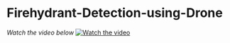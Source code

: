 # Firehydrant-Detection-using-Drone
_Watch the video below_
[![Watch the video](https://i9.ytimg.com/vi_webp/5iTzFdQuxXA/mq3.webp?sqp=CODa5LEG-oaymwEmCMACELQB8quKqQMa8AEB-AH-CYAC0AWKAgwIABABGGUgUChLMA8=&rs=AOn4CLDW33aNv6l7H0aCkqlSAwdIeLa8QQ)](https://youtu.be/5iTzFdQuxXA)
